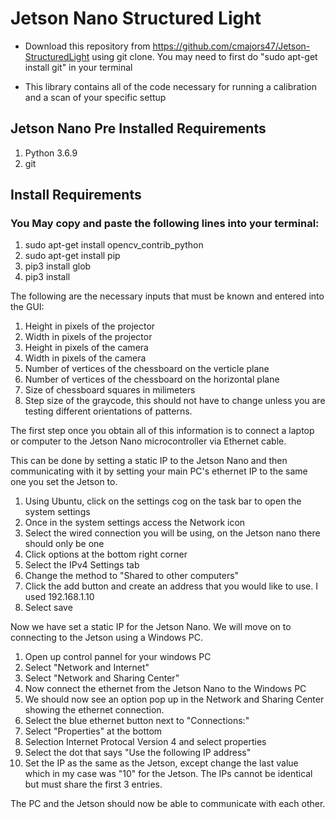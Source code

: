 # Jetson Nano Structured Light

* Download this repository from https://github.com/cmajors47/Jetson-StructuredLight using git clone. You may need to first do "sudo apt-get install git" in your terminal

* This library contains all of the code necessary for running a calibration and a scan of your specific settup

## Jetson Nano Pre Installed Requirements
1. Python 3.6.9
2. git


## Install Requirements
### You May copy and paste the following lines into your terminal:

1. sudo apt-get install opencv_contrib_python
2. sudo apt-get install pip
3. pip3 install glob
4. pip3 install 


























The following are the necessary inputs that must be known and entered into the GUI:
1. Height in pixels of the projector
2. Width in pixels of the projector
3. Height in pixels of the camera
4. Width in pixels of the camera
5. Number of vertices of the chessboard on the verticle plane
6. Number of vertices of the chessboard on the horizontal plane
7. Size of chessboard squares in milimeters
8. Step size of the graycode, this should not have to change unless you are testing different orientations of patterns.























The first step once you obtain all of this information is to connect a laptop or computer to the Jetson Nano microcontroller via Ethernet cable.

This can be done by setting a static IP to the Jetson Nano and then communicating with it by setting your main PC's ethernet IP to the same one you set the Jetson to.

1. Using Ubuntu, click on the settings cog on the task bar to open the system settings
2. Once in the system settings access the Network icon
3. Select the wired connection you will be using, on the Jetson nano there should only be one
4. Click options at the bottom right corner
5. Select the IPv4 Settings tab
6. Change the method to "Shared to other computers"
7. Click the add button and create an address that you would like to use. I used 192.168.1.10
8. Select save

Now we have set a static IP for the Jetson Nano. We will move on to connecting to the Jetson using a Windows PC. 

1. Open up control pannel for your windows PC
2. Select "Network and Internet"
3. Select "Network and Sharing Center"
4. Now connect the ethernet from the Jetson Nano to the Windows PC
5. We should now see an option pop up in the Network and Sharing Center showing the ethernet connection.
6. Select the blue ethernet button next to "Connections:"
7. Select "Properties" at the bottom
8. Selection Internet Protocal Version 4 and select properties
9. Select the dot that says "Use the following IP address"
10. Set the IP as the same as the Jetson, except change the last value which in my case was "10" for the Jetson. The IPs cannot be identical but must share the first 3 entries.

The PC and the Jetson should now be able to communicate with each other.
